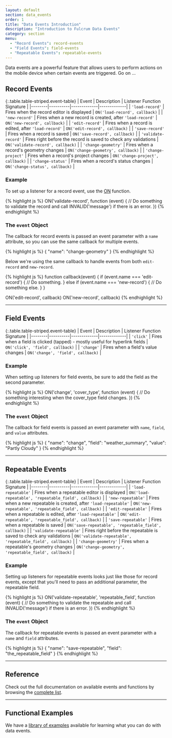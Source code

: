 ```yaml
---
layout: default
section: data_events
order: 1
title: "Data Events Introduction"
description: "Introduction to Fulcrum Data Events"
category: section
menu:
  - "Record Events": record-events
  - "Field Events": field-events
  - "Repeatable Events": repeatable-events
---
```


Data events are a powerful feature that allows users to perform actions on the mobile device when certain events are triggered. Go on ...

## Record Events

{:.table.table-striped.event-table}
| Event | Description | Listener Function Signature |
|--------|----------|-------------|-------------|
| `'load-record'` | Fires when the record editor is displayed | `ON('load-record', callback)` |
| `'new-record'` | Fires when a new record is created, after `'load-record'` | `ON('new-record', callback)` |
| `'edit-record'` | Fires when a record is edited, after `'load-record'` | `ON('edit-record', callback)` |
| `'save-record'` | Fires when a record is saved | `ON('save-record', callback)` |
| `'validate-record'` | Fires right before the record is saved to check any validations | `ON('validate-record', callback)` |
| `'change-geometry'` | Fires when a record's geometry changes | `ON('change-geometry', callback)` |
| `'change-project'` | Fires when a record's project changes | `ON('change-project', callback)` |
| `'change-status'` | Fires when a record's status changes | `ON('change-status', callback)` |

### Example

To set up a listener for a record event, use the [ON](/data-events/reference/on) function.

{% highlight  js %}
ON('validate-record', function (event) {
  // Do something to validate the record and call INVALID('message') if there is an error.
})
{% endhighlight %}

### The `event` Object

The callback for record events is passed an event parameter with a `name` attribute, so you can use the same callback for multiple events.

{% highlight  js %}
{
  "name": "change-geometry"
}
{% endhighlight %}

Below we're using the same callback to handle events from both `edit-record` and `new-record`.

{% highlight  js %}
function callback(event) {
  if (event.name === 'edit-record') {
    // Do something.
  } else if (event.name === 'new-record') {
    // Do something else.
  }
}

ON('edit-record', callback)
ON('new-record', callback)
{% endhighlight %}

<hr>

## Field Events

{:.table.table-striped.event-table}
| Event | Description | Listener Function Signature |
|--------|----------|-------------|-------------|
| `'click'` | Fires when a field is clicked (tapped) - mostly useful for hyperlink fields | `ON('click', 'field', callback)` |
| `'change'` | Fires when a field's value changes | `ON('change', 'field', callback)` |

### Example

When setting up listeners for field events, be sure to add the field as the second parameter.

{% highlight  js %}
ON('change', 'cover_type', function (event) {
  // Do something interesting when the cover_type field changes.
})
{% endhighlight %}

### The `event` Object

The callback for field events is passed an event parameter with `name`, `field`, and `value` attributes.

{% highlight  js %}
{
  "name": "change",
  "field": "weather_summary",
  "value": "Partly Cloudy"
}
{% endhighlight %}

<hr>

## Repeatable Events

{:.table.table-striped.event-table}
| Event | Description | Listener Function Signature |
|--------|----------|-------------|-------------|
| `'load-repeatable'` | Fires when a repeatable editor is displayed | `ON('load-repeatable', 'repeatable_field', callback)` |
| `'new-repeatable'` | Fires when a new repeatable is created, after `'load-repeatable'` | `ON('new-repeatable', 'repeatable_field', callback)` |
| `'edit-repeatable'` | Fires when a repeatable is edited, after `'load-repeatable'` | `ON('edit-repeatable', 'repeatable_field', callback)` |
| `'save-repeatable'` | Fires when a repeatable is saved | `ON('save-repeatable', 'repeatable_field', callback)` |
| `'validate-repeatable'` | Fires right before the repeatable is saved to check any validations | `ON('validate-repeatable', 'repeatable_field', callback)` |
| `'change-geometry'` | Fires when a repeatable's geometry changes | `ON('change-geometry', 'repeatable_field', callback)` |

### Example

Setting up listeners for repeatable events looks just like those for record events, except that you'll need to pass an additional parameter, the repeatable field.

{% highlight  js %}
ON('validate-repeatable', 'repeatable_field', function (event) {
  // Do something to validate the repeatable and call INVALID('message') if there is an error.
})
{% endhighlight %}

### The `event` Object

The callback for repeatable events is passed an event parameter with a `name` and `field` attributes.

{% highlight  js %}
{
  "name": "save-repeatable",
  "field": "the_repeatable_field"
}
{% endhighlight %}

<hr>

## Reference

Check out the full documentation on available events and functions by browsing the [complete list](/data-events/reference/).

<hr>

## Functional Examples

We have a [library of examples](/data-events/examples/) available for learning what you can do with data events.
